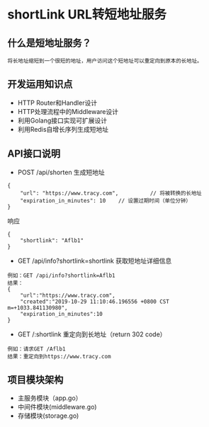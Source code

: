 # shortLink URL转短地址服务
## 什么是短地址服务？
```
将长地址缩短到一个很短的地址，用户访问这个短地址可以重定向到原本的长地址。
```
## 开发运用知识点
- HTTP Router和Handler设计
- HTTP处理流程中的Middleware设计
- 利用Golang接口实现可扩展设计
- 利用Redis自增长序列生成短地址

## API接口说明
- POST /api/shorten 生成短地址
```
{
	"url": "https://www.tracy.com",          // 将被转换的长地址
	"expiration_in_minutes": 10    // 设置过期时间（单位分钟）
}
```
响应
```
{
	"shortlink": "Aflb1"
}
```
- GET /api/info?shortlink=shortlink 获取短地址详细信息
```
例如：GET /api/info?shortlink=Aflb1
结果：
{
	"url":"https://www.tracy.com",
	"created":"2019-10-29 11:10:46.196556 +0800 CST m=+1033.841130980",
	"expiration_in_minutes":10
}
```
- GET /:shortlink 重定向到长地址（return 302 code）
```
例如：请求GET /Aflb1
结果：重定向到https://www.tracy.com
```
## 项目模块架构
- 主服务模块（app.go）
- 中间件模块(middleware.go)
- 存储模块(storage.go)
